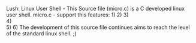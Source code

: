 Lush: Linux User Shell - This Source file (micro.c) is a C developed linux user shell. 
micro.c - support this features:
1)
2)
3)     
4)   
5)
6)
The development of this source file continues aims to reach the level of the standard linux shell. ;)


